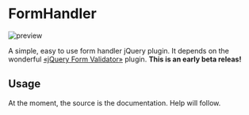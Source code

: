 # FormHandler

![preview](http://assets.webstudio-zimmerli.ch/gh/formhandler.png)

A simple, easy to use form handler jQuery plugin. It depends on the wonderful [«jQuery Form Validator»](https://github.com/victorjonsson/jQuery-Form-Validator) plugin.
<b>This is an early beta releas!</b>

## Usage
At the moment, the source is the documentation. Help will follow. 